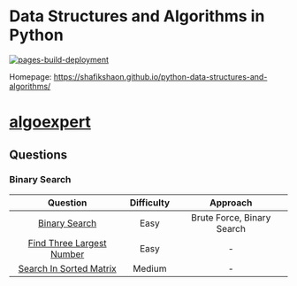 # Data Structures and Algorithms in Python

[![pages-build-deployment](https://github.com/shafikshaon/python-data-structures-and-algorithms/actions/workflows/pages/pages-build-deployment/badge.svg?branch=main)](https://github.com/shafikshaon/python-data-structures-and-algorithms/actions/workflows/pages/pages-build-deployment)

Homepage: https://shafikshaon.github.io/python-data-structures-and-algorithms/

# [algoexpert](https://www.algoexpert.io/)

## Questions

### Binary Search

|                                    Question                                    | Difficulty |          Approach          |
|:------------------------------------------------------------------------------:|:----------:|:--------------------------:|
|             [Binary Search](algoexpert/searching/01_binary_search)             |    Easy    | Brute Force, Binary Search |
| [Find Three Largest Number](algoexpert/searching/02_find_three_largest_number) |    Easy    |             -              |
|   [Search In Sorted Matrix](algoexpert/searching/03_search_in_sorted_matrix)   |   Medium   |             -              |
